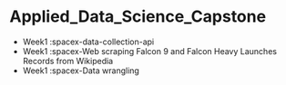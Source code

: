 # Applied_Data_Science_Capstone
* Week1 :spacex-data-collection-api
* Week1 :spacex-Web scraping Falcon 9 and Falcon Heavy Launches Records from Wikipedia
* Week1 :spacex-Data wrangling
